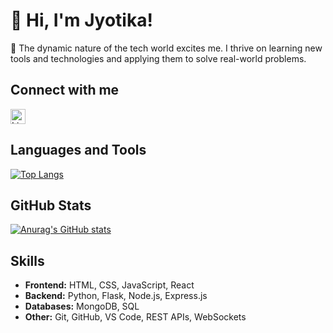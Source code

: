 # 👋 Hi, I'm Jyotika! 

🌟 The dynamic nature of the tech world excites me. I thrive on learning new tools and technologies and applying them to solve real-world problems.

## Connect with me 

<a href="www.linkedin.com/in/jyotika-kishor"><img src="https://simpleicons.org/icons/linkedin.svg" alt="LinkedIn" height="24"></a> 

## Languages and Tools 

[![Top Langs](https://github-readme-stats.vercel.app/api/top-langs/?username=jyotika-dev&theme=dark&show_icons=true)](https://github.com/anuraghazra/github-readme-stats)

## GitHub Stats

[![Anurag's GitHub stats](https://github-readme-stats.vercel.app/api?username=jyotika-dev&theme=onedark)](https://github.com/anuraghazra/github-readme-stats)

## Skills

* **Frontend:** HTML, CSS, JavaScript, React
* **Backend:**  Python, Flask, Node.js, Express.js
* **Databases:** MongoDB, SQL
* **Other:** Git, GitHub, VS Code, REST APIs, WebSockets

